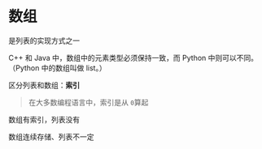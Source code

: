 # 数组

是列表的实现方式之一

C++ 和 Java 中，数组中的元素类型必须保持一致，而 Python 中则可以不同。（Python 中的数组叫做 list。）



区分列表和数组：**索引**

> 在大多数编程语言中，索引是从 `0`算起

数组有索引，列表没有

数组连续存储、列表不一定